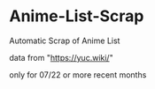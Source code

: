# Anime-List-Scrap
Automatic Scrap of Anime List

data from "https://yuc.wiki/"

only for 07/22 or more recent months
